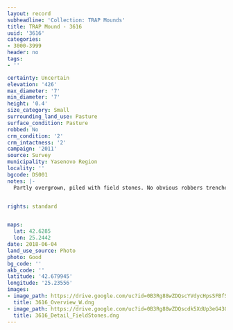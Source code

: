 ```yaml
---
layout: record
subheadline: 'Collection: TRAP Mounds'
title: TRAP Mound - 3616
uuid: '3616'
categories:
- 3000-3999
header: no
tags:
- ''

certainty: Uncertain
elevation: '426'
max_diameter: '7'
min_diameter: '7'
height: '0.4'
size_category: Small
surrounding_land_use: Pasture
surface_condition: Pasture
robbed: No
crm_condition: '2'
crm_intactness: '2'
campaign: '2011'
source: Survey
municipality: Yasenovo Region
locality: ''
bgcode: DS001
notes: |-
  Partly overgrown, piled with field stones. No obvious robbers trenches, damaged by agriculture unusually steep.


rights: standard


maps:
  lat: 42.6285
  lon: 25.2442
date: 2018-06-04
land_use_source: Photo
photo: Good
bg_code: ''
akb_code: ''
latitude: '42.679945'
longitude: '25.23556'
images:
- image_path: https://drive.google.com/uc?id=0B3Rg88wZDQscYVdycHpsSFBfSTg
  title: 3616_Overview_W.dng
- image_path: https://drive.google.com/uc?id=0B3Rg88wZDQscdk5XdUp3eG43OGs
  title: 3616_Detail_FieldStones.dng
---
```

